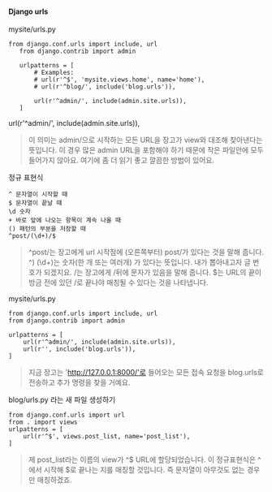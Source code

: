 #### Django urls
mysite/urls.py
```
from django.conf.urls import include, url
   from django.contrib import admin

   urlpatterns = [
       # Examples:
       # url(r'^$', 'mysite.views.home', name='home'),
       # url(r'^blog/', include('blog.urls')),

       url(r'^admin/', include(admin.site.urls)),
   ]
```
url(r'^admin/', include(admin.site.urls)),
> 이 의미는 admin/으로 시작하는 모든 URL을 장고가 view와 대조해 찾아낸다는 뜻입니다. 이 경우 많은 admin URL을 포함해야 하기 때문에 작은 파일안에 모두 들어가지 않아요. 여기에 좀 더 읽기 좋고 깔끔한 방법이 있어요.

정규 표현식
```
^ 문자열이 시작할 때
$ 문자열이 끝날 때
\d 숫자
+ 바로 앞에 나오는 항목이 계속 나올 때
() 패턴의 부분을 저장할 때
^post/(\d+)/$
```
> ^post/는 장고에게 url 시작점에 (오른쪽부터) post/가 있다는 것을 말해 줍니다. ^)
(\d+)는 숫자(한 개 또는 여러개) 가 있다는 뜻입니다. 내가 뽑아내고자 글 번호가 되겠지요.
/는 장고에게 /뒤에 문자가 있음을 말해 줍니다.
$는 URL의 끝이 방금 전에 있던 /로 끝나야 매칭될 수 있다는 것을 나타냅니다.

mysite/urls.py
```
from django.conf.urls import include, url
from django.contrib import admin

urlpatterns = [
    url(r'^admin/', include(admin.site.urls)),
    url(r'', include('blog.urls')),
]
```
> 지금 장고는 'http://127.0.0.1:8000/'로 들어오는 모든 접속 요청을 blog.urls로 전송하고 추가 명령을 찾을 거예요.

blog/urls.py 라는 새 파일 생성하기
```
from django.conf.urls import url
from . import views
urlpatterns = [
    url(r'^$', views.post_list, name='post_list'),
]
```

>제 post_list라는 이름의 view가 \^\$ URL에 할당되었습니다. 이 정규표현식은 ^에서 시작해 $로 끝나는 지를 매칭할 것입니다. 즉 문자열이 아무것도 없는 경우만 매칭하겠죠.
